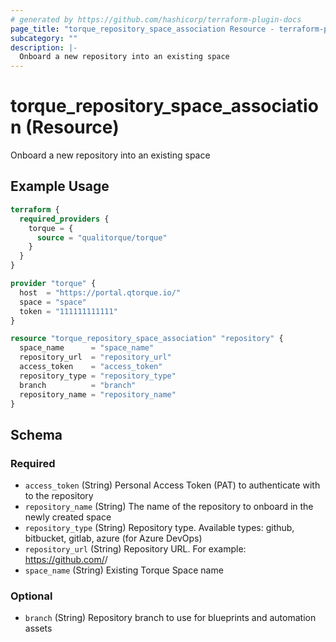 ```yaml
---
# generated by https://github.com/hashicorp/terraform-plugin-docs
page_title: "torque_repository_space_association Resource - terraform-provider-torque"
subcategory: ""
description: |-
  Onboard a new repository into an existing space
---
```


# torque_repository_space_association (Resource)

Onboard a new repository into an existing space

## Example Usage

```terraform
terraform {
  required_providers {
    torque = {
      source = "qualitorque/torque"
    }
  }
}

provider "torque" {
  host  = "https://portal.qtorque.io/"
  space = "space"
  token = "111111111111"
}

resource "torque_repository_space_association" "repository" {
  space_name      = "space_name"
  repository_url  = "repository_url"
  access_token    = "access_token"
  repository_type = "repository_type"
  branch          = "branch"
  repository_name = "repository_name"
}
```

<!-- schema generated by tfplugindocs -->
## Schema

### Required

- `access_token` (String) Personal Access Token (PAT) to authenticate with to the repository
- `repository_name` (String) The name of the repository to onboard in the newly created space
- `repository_type` (String) Repository type. Available types: github, bitbucket, gitlab, azure (for Azure DevOps)
- `repository_url` (String) Repository URL. For example: https://github.com/<org>/<repo>
- `space_name` (String) Existing Torque Space name

### Optional

- `branch` (String) Repository branch to use for blueprints and automation assets
